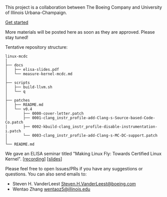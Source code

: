 This project is a collaboration between The Boeing Company and University of
Illinois Urbana-Champaign.

[Get started](./docs/measure-kernel-mcdc.md)

More materials will be posted here as soon as they are approved. Please stay
tuned!

Tentative repository structure:

```text
linux-mcdc
│
├── docs
│   ├── elisa-slides.pdf
│   └── measure-kernel-mcdc.md
│
├── scripts
│   ├── build-llvm.sh
│   └── q
│
├── patches
│   ├── README.md
│   └── v0.4
│       ├── 0000-cover-letter.patch
│       ├── 0001-clang_instr_profile-add-Clang-s-Source-based-Code-Co.patch
│       ├── 0002-kbuild-clang_instr_profile-disable-instrumentation-i.patch
│       └── 0003-clang_instr_profile-add-Clang-s-MC-DC-support.patch
│
└── README.md
```

We gave an ELISA seminar titled "Making Linux Fly: Towards Certified Linux
Kernel".
[[recording](https://elisa.tech/blog/2024/05/28/making-linux-fly-towards-certified-linux-kernel/)]
[[slides](./docs/elisa-slides.pdf)]

Please feel free to open Issues/PRs if you have any suggestions or questions.
You can also send emails to:

- Steven H. VanderLeest <Steven.H.VanderLeest@boeing.com>
- Wentao Zhang <wentaoz5@illinois.edu>
